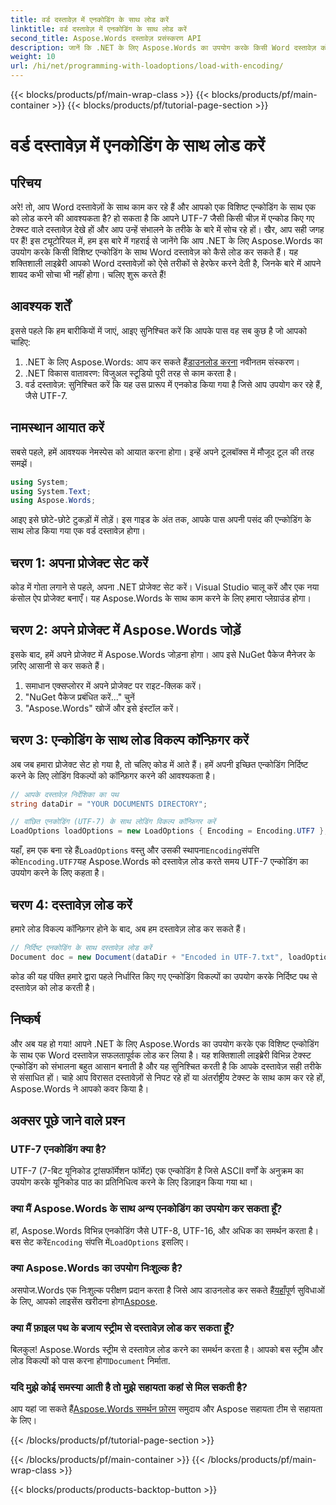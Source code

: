 ```yaml
---
title: वर्ड दस्तावेज़ में एनकोडिंग के साथ लोड करें
linktitle: वर्ड दस्तावेज़ में एनकोडिंग के साथ लोड करें
second_title: Aspose.Words दस्तावेज़ प्रसंस्करण API
description: जानें कि .NET के लिए Aspose.Words का उपयोग करके किसी Word दस्तावेज़ को विशिष्ट एन्कोडिंग के साथ कैसे लोड किया जाए। विस्तृत स्पष्टीकरण के साथ चरण-दर-चरण मार्गदर्शिका।
weight: 10
url: /hi/net/programming-with-loadoptions/load-with-encoding/
---
```


{{< blocks/products/pf/main-wrap-class >}}
{{< blocks/products/pf/main-container >}}
{{< blocks/products/pf/tutorial-page-section >}}

# वर्ड दस्तावेज़ में एनकोडिंग के साथ लोड करें

## परिचय

अरे! तो, आप Word दस्तावेज़ों के साथ काम कर रहे हैं और आपको एक विशिष्ट एन्कोडिंग के साथ एक को लोड करने की आवश्यकता है? हो सकता है कि आपने UTF-7 जैसी किसी चीज़ में एन्कोड किए गए टेक्स्ट वाले दस्तावेज़ देखे हों और आप उन्हें संभालने के तरीके के बारे में सोच रहे हों। खैर, आप सही जगह पर हैं! इस ट्यूटोरियल में, हम इस बारे में गहराई से जानेंगे कि आप .NET के लिए Aspose.Words का उपयोग करके किसी विशिष्ट एन्कोडिंग के साथ Word दस्तावेज़ को कैसे लोड कर सकते हैं। यह शक्तिशाली लाइब्रेरी आपको Word दस्तावेज़ों को ऐसे तरीकों से हेरफेर करने देती है, जिनके बारे में आपने शायद कभी सोचा भी नहीं होगा। चलिए शुरू करते हैं!

## आवश्यक शर्तें

इससे पहले कि हम बारीकियों में जाएं, आइए सुनिश्चित करें कि आपके पास वह सब कुछ है जो आपको चाहिए:

1.  .NET के लिए Aspose.Words: आप कर सकते हैं[डाउनलोड करना](https://releases.aspose.com/words/net/) नवीनतम संस्करण।
2. .NET विकास वातावरण: विजुअल स्टूडियो पूरी तरह से काम करता है।
3. वर्ड दस्तावेज़: सुनिश्चित करें कि यह उस प्रारूप में एनकोड किया गया है जिसे आप उपयोग कर रहे हैं, जैसे UTF-7.

## नामस्थान आयात करें

सबसे पहले, हमें आवश्यक नेमस्पेस को आयात करना होगा। इन्हें अपने टूलबॉक्स में मौजूद टूल की तरह समझें।

```csharp
using System;
using System.Text;
using Aspose.Words;
```

आइए इसे छोटे-छोटे टुकड़ों में तोड़ें। इस गाइड के अंत तक, आपके पास अपनी पसंद की एन्कोडिंग के साथ लोड किया गया एक वर्ड दस्तावेज़ होगा।

## चरण 1: अपना प्रोजेक्ट सेट करें

कोड में गोता लगाने से पहले, अपना .NET प्रोजेक्ट सेट करें। Visual Studio चालू करें और एक नया कंसोल ऐप प्रोजेक्ट बनाएँ। यह Aspose.Words के साथ काम करने के लिए हमारा प्लेग्राउंड होगा।

## चरण 2: अपने प्रोजेक्ट में Aspose.Words जोड़ें

इसके बाद, हमें अपने प्रोजेक्ट में Aspose.Words जोड़ना होगा। आप इसे NuGet पैकेज मैनेजर के ज़रिए आसानी से कर सकते हैं।

1. समाधान एक्सप्लोरर में अपने प्रोजेक्ट पर राइट-क्लिक करें।
2. "NuGet पैकेज प्रबंधित करें..." चुनें
3. "Aspose.Words" खोजें और इसे इंस्टॉल करें।

## चरण 3: एन्कोडिंग के साथ लोड विकल्प कॉन्फ़िगर करें

अब जब हमारा प्रोजेक्ट सेट हो गया है, तो चलिए कोड में आते हैं। हमें अपनी इच्छित एन्कोडिंग निर्दिष्ट करने के लिए लोडिंग विकल्पों को कॉन्फ़िगर करने की आवश्यकता है।

```csharp
// आपके दस्तावेज़ निर्देशिका का पथ
string dataDir = "YOUR DOCUMENTS DIRECTORY";

// वांछित एनकोडिंग (UTF-7) के साथ लोडिंग विकल्प कॉन्फ़िगर करें
LoadOptions loadOptions = new LoadOptions { Encoding = Encoding.UTF7 };
```

 यहाँ, हम एक बना रहे हैं`LoadOptions` वस्तु और उसकी स्थापना`Encoding`संपत्ति को`Encoding.UTF7`यह Aspose.Words को दस्तावेज़ लोड करते समय UTF-7 एन्कोडिंग का उपयोग करने के लिए कहता है।

## चरण 4: दस्तावेज़ लोड करें

हमारे लोड विकल्प कॉन्फ़िगर होने के बाद, अब हम दस्तावेज़ लोड कर सकते हैं।

```csharp
// निर्दिष्ट एनकोडिंग के साथ दस्तावेज़ लोड करें
Document doc = new Document(dataDir + "Encoded in UTF-7.txt", loadOptions);
```

कोड की यह पंक्ति हमारे द्वारा पहले निर्धारित किए गए एन्कोडिंग विकल्पों का उपयोग करके निर्दिष्ट पथ से दस्तावेज़ को लोड करती है।

## निष्कर्ष

और अब यह हो गया! आपने .NET के लिए Aspose.Words का उपयोग करके एक विशिष्ट एन्कोडिंग के साथ एक Word दस्तावेज़ सफलतापूर्वक लोड कर लिया है। यह शक्तिशाली लाइब्रेरी विभिन्न टेक्स्ट एन्कोडिंग को संभालना बहुत आसान बनाती है और यह सुनिश्चित करती है कि आपके दस्तावेज़ सही तरीके से संसाधित हों। चाहे आप विरासत दस्तावेज़ों से निपट रहे हों या अंतर्राष्ट्रीय टेक्स्ट के साथ काम कर रहे हों, Aspose.Words ने आपको कवर किया है।

## अक्सर पूछे जाने वाले प्रश्न

### UTF-7 एनकोडिंग क्या है?
UTF-7 (7-बिट यूनिकोड ट्रांसफॉर्मेशन फॉर्मेट) एक एन्कोडिंग है जिसे ASCII वर्णों के अनुक्रम का उपयोग करके यूनिकोड पाठ का प्रतिनिधित्व करने के लिए डिज़ाइन किया गया था।

### क्या मैं Aspose.Words के साथ अन्य एनकोडिंग का उपयोग कर सकता हूँ?
 हां, Aspose.Words विभिन्न एनकोडिंग जैसे UTF-8, UTF-16, और अधिक का समर्थन करता है। बस सेट करें`Encoding` संपत्ति में`LoadOptions` इसलिए।

### क्या Aspose.Words का उपयोग निःशुल्क है?
 असपोज.Words एक निःशुल्क परीक्षण प्रदान करता है जिसे आप डाउनलोड कर सकते हैं[यहाँ](https://releases.aspose.com/)पूर्ण सुविधाओं के लिए, आपको लाइसेंस खरीदना होगा[Aspose](https://purchase.aspose.com/buy).

### क्या मैं फ़ाइल पथ के बजाय स्ट्रीम से दस्तावेज़ लोड कर सकता हूँ?
 बिलकुल! Aspose.Words स्ट्रीम से दस्तावेज़ लोड करने का समर्थन करता है। आपको बस स्ट्रीम और लोड विकल्पों को पास करना होगा`Document` निर्माता.

### यदि मुझे कोई समस्या आती है तो मुझे सहायता कहां से मिल सकती है?
 आप यहां जा सकते हैं[Aspose.Words समर्थन फ़ोरम](https://forum.aspose.com/c/words/8) समुदाय और Aspose सहायता टीम से सहायता के लिए।

{{< /blocks/products/pf/tutorial-page-section >}}

{{< /blocks/products/pf/main-container >}}
{{< /blocks/products/pf/main-wrap-class >}}

{{< blocks/products/products-backtop-button >}}
